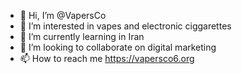 - 👋 Hi, I’m @VapersCo
- 👀 I’m interested in vapes and electronic ciggarettes
- 🌱 I’m currently learning in Iran
- 💞️ I’m looking to collaborate on digital marketing
- 📫 How to reach me https://vapersco6.org

<!---
VapersCo/VapersCo is a ✨ special ✨ repository because its `README.md` (this file) appears on your GitHub profile.
You can click the Preview link to take a look at your changes.
--->
